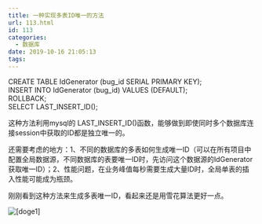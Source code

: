 ```yaml
---
title: 一种实现多表ID唯一的方法
url: 113.html
id: 113
categories:
  - 数据库
date: 2019-10-16 21:05:13
tags:
---
```


CREATE TABLE IdGenerator (bug_id SERIAL PRIMARY KEY);  
INSERT INTO IdGenerator (bug_id) VALUES (DEFAULT);  
ROLLBACK;  
SELECT LAST\_INSERT\_ID();

这种方法利用mysql的 LAST\_INSERT\_ID()函数，能够做到即使同时多个数据库连接session中获取的ID都是独立唯一的。

还需要考虑的地方：1、不同的数据库的多表如何生成唯一ID（可以在所有项目中配置全局数据源，不同数据库的表要唯一ID时，先访问这个数据源的IdGenerator获取唯一ID）；2、性能问题，在业务峰值每秒需要生成大量ID时，全局单表的插入性能可能成为瓶颈。

刚刚看到这种方法来生成多表唯一ID，看起来还是用雪花算法更好一点。

![[doge1]](https://upyun.xuanmo.xin/images/smilies/qq/doge.png)